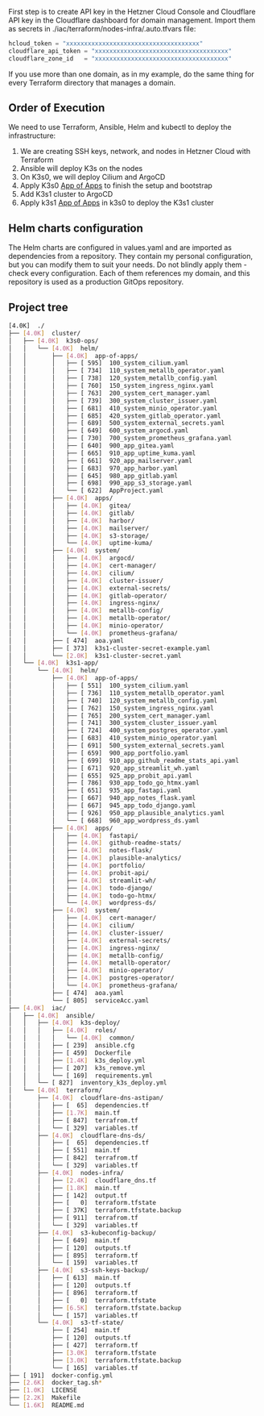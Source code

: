 First step is to create API key in the Hetzner Cloud Console and Cloudflare API key in the Cloudflare dashboard for domain management.
Import them as secrets in ./iac/terraform/nodes-infra/.auto.tfvars file:

```tfvars
hcloud_token = "xxxxxxxxxxxxxxxxxxxxxxxxxxxxxxxxxxxxx"
cloudflare_api_token = "xxxxxxxxxxxxxxxxxxxxxxxxxxxxxxxxxxxxx"
cloudflare_zone_id   = "xxxxxxxxxxxxxxxxxxxxxxxxxxxxxxxxxxxxx"
```
If you use more than one domain, as in my example, do the same thing for every Terraform directory that manages a domain.

## Order of Execution

We need to use Terraform, Ansible, Helm and kubectl to deploy the infrastructure:

1. We are creating SSH keys, network, and nodes in Hetzner Cloud with Terraform
2. Ansible will deploy K3s on the nodes
3. On K3s0, we will deploy Cilium and ArgoCD
4. Apply K3s0 [App of Apps](https://github.com/Ujstor/k3s-single-node-multi-cluster-iac/blob/master/cluster/k3s0-ops/helm/aoa.yaml) to finish the setup and bootstrap
5. Add K3s1 cluster to ArgoCD
6. Apply k3s1 [App of Apps](https://github.com/Ujstor/k3s-single-node-multi-cluster-iac/blob/master/cluster/k3s1-app/helm/aoa.yaml) in k3s0 to deploy the K3s1 cluster

## Helm charts configuration

The Helm charts are configured in values.yaml and are imported as dependencies from a repository. They contain my personal configuration, but you can modify them to suit your needs.
Do not blindly apply them - check every configuration. Each of them references my domain, and this repository is used as a production GitOps repository.

## Project tree

```bash
[4.0K]  ./
├── [4.0K]  cluster/
│   ├── [4.0K]  k3s0-ops/
│   │   └── [4.0K]  helm/
│   │       ├── [4.0K]  app-of-apps/
│   │       │   ├── [ 595]  100_system_cilium.yaml
│   │       │   ├── [ 734]  110_system_metallb_operator.yaml
│   │       │   ├── [ 738]  120_system_metallb_config.yaml
│   │       │   ├── [ 760]  150_system_ingress_nginx.yaml
│   │       │   ├── [ 763]  200_system_cert_manager.yaml
│   │       │   ├── [ 739]  300_system_cluster_issuer.yaml
│   │       │   ├── [ 681]  410_system_minio_operator.yaml
│   │       │   ├── [ 685]  420_system_gitlab_operator.yaml
│   │       │   ├── [ 689]  500_system_external_secrets.yaml
│   │       │   ├── [ 649]  600_system_argocd.yaml
│   │       │   ├── [ 730]  700_system_prometheus_grafana.yaml
│   │       │   ├── [ 640]  900_app_gitea.yaml
│   │       │   ├── [ 665]  910_app_uptime_kuma.yaml
│   │       │   ├── [ 661]  920_app_mailserver.yaml
│   │       │   ├── [ 683]  970_app_harbor.yaml
│   │       │   ├── [ 645]  980_app_gitlab.yaml
│   │       │   ├── [ 698]  990_app_s3_storage.yaml
│   │       │   └── [ 622]  AppProject.yaml
│   │       ├── [4.0K]  apps/
│   │       │   ├── [4.0K]  gitea/
│   │       │   ├── [4.0K]  gitlab/
│   │       │   ├── [4.0K]  harbor/
│   │       │   ├── [4.0K]  mailserver/
│   │       │   ├── [4.0K]  s3-storage/
│   │       │   └── [4.0K]  uptime-kuma/
│   │       ├── [4.0K]  system/
│   │       │   ├── [4.0K]  argocd/
│   │       │   ├── [4.0K]  cert-manager/
│   │       │   ├── [4.0K]  cilium/
│   │       │   ├── [4.0K]  cluster-issuer/
│   │       │   ├── [4.0K]  external-secrets/
│   │       │   ├── [4.0K]  gitlab-operator/
│   │       │   ├── [4.0K]  ingress-nginx/
│   │       │   ├── [4.0K]  metallb-config/
│   │       │   ├── [4.0K]  metallb-operator/
│   │       │   ├── [4.0K]  minio-operator/
│   │       │   └── [4.0K]  prometheus-grafana/
│   │       ├── [ 474]  aoa.yaml
│   │       ├── [ 373]  k3s1-cluster-secret-example.yaml
│   │       └── [2.0K]  k3s1-cluster-secret.yaml
│   └── [4.0K]  k3s1-app/
│       └── [4.0K]  helm/
│           ├── [4.0K]  app-of-apps/
│           │   ├── [ 551]  100_system_cilium.yaml
│           │   ├── [ 736]  110_system_metallb_operator.yaml
│           │   ├── [ 740]  120_system_metallb_config.yaml
│           │   ├── [ 762]  150_system_ingress_nginx.yaml
│           │   ├── [ 765]  200_system_cert_manager.yaml
│           │   ├── [ 741]  300_system_cluster_issuer.yaml
│           │   ├── [ 724]  400_system_postgres_operator.yaml
│           │   ├── [ 683]  410_system_minio_operator.yaml
│           │   ├── [ 691]  500_system_external_secrets.yaml
│           │   ├── [ 659]  900_app_portfolio.yaml
│           │   ├── [ 699]  910_app_github_readme_stats_api.yaml
│           │   ├── [ 671]  920_app_streamlit_wh.yaml
│           │   ├── [ 655]  925_app_probit_api.yaml
│           │   ├── [ 786]  930_app_todo_go_htmx.yaml
│           │   ├── [ 651]  935_app_fastapi.yaml
│           │   ├── [ 667]  940_app_notes_flask.yaml
│           │   ├── [ 667]  945_app_todo_django.yaml
│           │   ├── [ 926]  950_app_plausible_analytics.yaml
│           │   └── [ 668]  960_app_wordpress_ds.yaml
│           ├── [4.0K]  apps/
│           │   ├── [4.0K]  fastapi/
│           │   ├── [4.0K]  github-readme-stats/
│           │   ├── [4.0K]  notes-flask/
│           │   ├── [4.0K]  plausible-analytics/
│           │   ├── [4.0K]  portfolio/
│           │   ├── [4.0K]  probit-api/
│           │   ├── [4.0K]  streamlit-wh/
│           │   ├── [4.0K]  todo-django/
│           │   ├── [4.0K]  todo-go-htmx/
│           │   └── [4.0K]  wordpress-ds/
│           ├── [4.0K]  system/
│           │   ├── [4.0K]  cert-manager/
│           │   ├── [4.0K]  cilium/
│           │   ├── [4.0K]  cluster-issuer/
│           │   ├── [4.0K]  external-secrets/
│           │   ├── [4.0K]  ingress-nginx/
│           │   ├── [4.0K]  metallb-config/
│           │   ├── [4.0K]  metallb-operator/
│           │   ├── [4.0K]  minio-operator/
│           │   ├── [4.0K]  postgres-operator/
│           │   └── [4.0K]  prometheus-grafana/
│           ├── [ 474]  aoa.yaml
│           └── [ 805]  serviceAcc.yaml
├── [4.0K]  iac/
│   ├── [4.0K]  ansible/
│   │   ├── [4.0K]  k3s-deploy/
│   │   │   ├── [4.0K]  roles/
│   │   │   │   └── [4.0K]  common/
│   │   │   ├── [ 239]  ansible.cfg
│   │   │   ├── [ 459]  Dockerfile
│   │   │   ├── [1.4K]  k3s_deploy.yml
│   │   │   ├── [ 207]  k3s_remove.yml
│   │   │   └── [ 169]  requirements.yml
│   │   └── [ 827]  inventory_k3s_deploy.yml
│   └── [4.0K]  terraform/
│       ├── [4.0K]  cloudflare-dns-astipan/
│       │   ├── [  65]  dependencies.tf
│       │   ├── [1.7K]  main.tf
│       │   ├── [ 847]  terrafrom.tf
│       │   └── [ 329]  variables.tf
│       ├── [4.0K]  cloudflare-dns-ds/
│       │   ├── [  65]  dependencies.tf
│       │   ├── [ 551]  main.tf
│       │   ├── [ 842]  terrafrom.tf
│       │   └── [ 329]  variables.tf
│       ├── [4.0K]  nodes-infra/
│       │   ├── [2.4K]  cloudflare_dns.tf
│       │   ├── [1.8K]  main.tf
│       │   ├── [ 142]  output.tf
│       │   ├── [   0]  terraform.tfstate
│       │   ├── [ 37K]  terraform.tfstate.backup
│       │   ├── [ 911]  terrafrom.tf
│       │   └── [ 329]  variables.tf
│       ├── [4.0K]  s3-kubeconfig-backup/
│       │   ├── [ 649]  main.tf
│       │   ├── [ 120]  outputs.tf
│       │   ├── [ 895]  terraform.tf
│       │   └── [ 159]  variables.tf
│       ├── [4.0K]  s3-ssh-keys-backup/
│       │   ├── [ 613]  main.tf
│       │   ├── [ 120]  outputs.tf
│       │   ├── [ 896]  terraform.tf
│       │   ├── [   0]  terraform.tfstate
│       │   ├── [6.5K]  terraform.tfstate.backup
│       │   └── [ 157]  variables.tf
│       └── [4.0K]  s3-tf-state/
│           ├── [ 254]  main.tf
│           ├── [ 120]  outputs.tf
│           ├── [ 427]  terraform.tf
│           ├── [3.0K]  terraform.tfstate
│           ├── [3.0K]  terraform.tfstate.backup
│           └── [ 165]  variables.tf
├── [ 191]  docker-config.yml
├── [2.6K]  docker_tag.sh*
├── [1.0K]  LICENSE
├── [2.2K]  Makefile
└── [1.6K]  README.md
```
